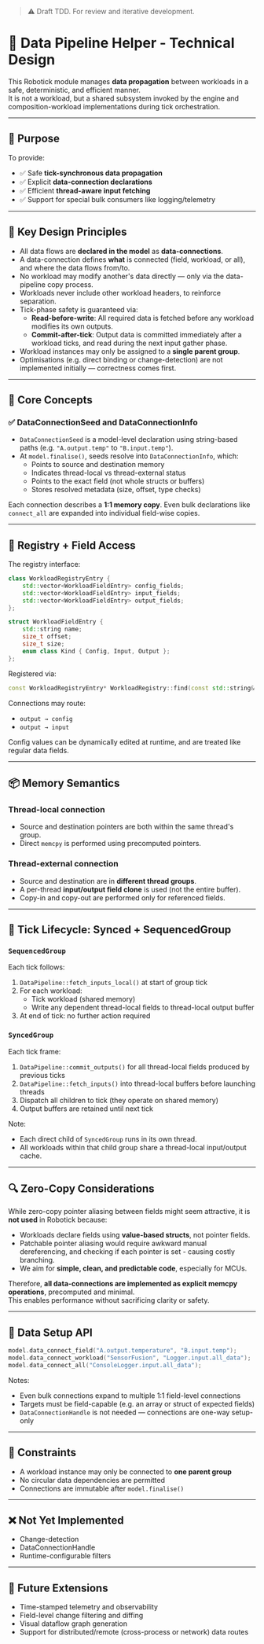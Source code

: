 > ⚠️ Draft TDD. For review and iterative development.

# 🧩 Data Pipeline Helper - Technical Design

This Robotick module manages **data propagation** between workloads in a safe, deterministic, and efficient manner.  
It is not a workload, but a shared subsystem invoked by the engine and composition-workload implementations during tick orchestration.

---

## 🎯 Purpose

To provide:
- ✅ Safe **tick-synchronous data propagation**
- ✅ Explicit **data-connection declarations**
- ✅ Efficient **thread-aware input fetching**
- ✅ Support for special bulk consumers like logging/telemetry

---

## 🧠 Key Design Principles

- All data flows are **declared in the model** as **data-connections**.
- A data-connection defines **what** is connected (field, workload, or all), and where the data flows from/to.
- No workload may modify another's data directly — only via the data-pipeline copy process.
- Workloads never include other workload headers, to reinforce separation.
- Tick-phase safety is guaranteed via:
  - **Read-before-write**: All required data is fetched before any workload modifies its own outputs.
  - **Commit-after-tick**: Output data is committed immediately after a workload ticks, and read during the next input gather phase.
- Workload instances may only be assigned to a **single parent group**.
- Optimisations (e.g. direct binding or change-detection) are not implemented initially — correctness comes first.

---

## 🧱 Core Concepts

### ✅ DataConnectionSeed and DataConnectionInfo

- `DataConnectionSeed` is a model-level declaration using string-based paths (e.g. `"A.output.temp"` to `"B.input.temp"`).
- At `model.finalise()`, seeds resolve into `DataConnectionInfo`, which:
  - Points to source and destination memory
  - Indicates thread-local vs thread-external status
  - Points to the exact field (not whole structs or buffers)
  - Stores resolved metadata (size, offset, type checks)

Each connection describes a **1:1 memory copy**. Even bulk declarations like `connect_all` are expanded into individual field-wise copies.

---

## 🔗 Registry + Field Access

The registry interface:

```cpp
class WorkloadRegistryEntry {
    std::vector<WorkloadFieldEntry> config_fields;
    std::vector<WorkloadFieldEntry> input_fields;
    std::vector<WorkloadFieldEntry> output_fields;
};

struct WorkloadFieldEntry {
    std::string name;
    size_t offset;
    size_t size;
    enum class Kind { Config, Input, Output };
};
```

Registered via:

```cpp
const WorkloadRegistryEntry* WorkloadRegistry::find(const std::string& name) const;
```

Connections may route:
- `output → config`
- `output → input`

Config values can be dynamically edited at runtime, and are treated like regular data fields.

---

## 📦 Memory Semantics

### Thread-local connection
- Source and destination pointers are both within the same thread's group.
- Direct `memcpy` is performed using precomputed pointers.

### Thread-external connection
- Source and destination are in **different thread groups**.
- A per-thread **input/output field clone** is used (not the entire buffer).
- Copy-in and copy-out are performed only for referenced fields.

---

## 🔄 Tick Lifecycle: Synced + SequencedGroup

### `SequencedGroup`

Each tick follows:
1. `DataPipeline::fetch_inputs_local()` at start of group tick
2. For each workload:
   - Tick workload (shared memory)
   - Write any dependent thread-local fields to thread-local output buffer
3. At end of tick: no further action required

### `SyncedGroup`

Each tick frame:
1. `DataPipeline::commit_outputs()` for all thread-local fields produced by previous ticks
2. `DataPipeline::fetch_inputs()` into thread-local buffers before launching threads
3. Dispatch all children to tick (they operate on shared memory)
4. Output buffers are retained until next tick

Note:
- Each direct child of `SyncedGroup` runs in its own thread.
- All workloads within that child group share a thread-local input/output cache.

---

## 🔍 Zero-Copy Considerations

While zero-copy pointer aliasing between fields might seem attractive, it is **not used** in Robotick because:

- Workloads declare fields using **value-based structs**, not pointer fields.
- Patchable pointer aliasing would require awkward manual dereferencing, and checking if each pointer is set - causing costly branching.
- We aim for **simple, clean, and predictable code**, especially for MCUs.

Therefore, **all data-connections are implemented as explicit memcpy operations**, precomputed and minimal.  
This enables performance without sacrificing clarity or safety.

---

## 🧧 Data Setup API

```cpp
model.data_connect_field("A.output.temperature", "B.input.temp");
model.data_connect_workload("SensorFusion", "Logger.input.all_data");
model.data_connect_all("ConsoleLogger.input.all_data");
```

Notes:
- Even bulk connections expand to multiple 1:1 field-level connections
- Targets must be field-capable (e.g. an array or struct of expected fields)
- `DataConnectionHandle` is not needed — connections are one-way setup-only

---

## 🚫 Constraints

- A workload instance may only be connected to **one parent group**
- No circular data dependencies are permitted
- Connections are immutable after `model.finalise()`

---

## ❌ Not Yet Implemented

- Change-detection
- DataConnectionHandle
- Runtime-configurable filters

---

## 🧪 Future Extensions

- Time-stamped telemetry and observability
- Field-level change filtering and diffing
- Visual dataflow graph generation
- Support for distributed/remote (cross-process or network) data routes